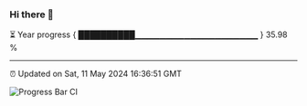 ### Hi there 👋

⏳ Year progress { ██████████▁▁▁▁▁▁▁▁▁▁▁▁▁▁▁▁▁▁▁▁ } 35.98 %

---

⏰ Updated on Sat, 11 May 2024 16:36:51 GMT

![Progress Bar CI](https://github.com/IshwaranRudhara/GIT-ACTION/workflows/Progress%20Bar%20CI/badge.svg)
